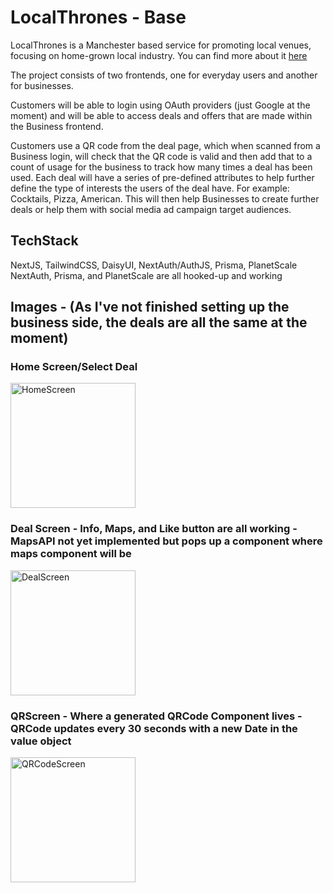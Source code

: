 # LocalThrones - Base
LocalThrones is a Manchester based service for promoting local venues, focusing on home-grown local industry. You can find more about it [here](https://www.instagram.com/localthronesmcr/?hl=en-gb)

The project consists of two frontends, one for everyday users and another for businesses.

Customers will be able to login using OAuth providers (just Google at the moment) and will be able to access deals and offers that are made within the Business frontend.

Customers use a QR code from the deal page, which when scanned from a Business login, will check that the QR code is valid and then add that to a count of usage for the business to track how many times a deal has been used. Each deal will have a series of pre-defined attributes to help further define the type of interests the users of the deal have. For example: Cocktails, Pizza, American. This will then help Businesses to create further deals or help them with social media ad campaign target audiences.

## TechStack
NextJS, TailwindCSS, DaisyUI, NextAuth/AuthJS, Prisma, PlanetScale
NextAuth, Prisma, and PlanetScale are all hooked-up and working

## Images - (As I've not finished setting up the business side, the deals are all the same at the moment)
### Home Screen/Select Deal

<img width="200" alt="HomeScreen" src="https://user-images.githubusercontent.com/20094176/226694722-aa7a8d45-4df0-4639-8d51-c46fae159829.png">

### Deal Screen - Info, Maps, and Like button are all working - MapsAPI not yet implemented but pops up a component where maps component will be

<img width="200" alt="DealScreen" src="https://user-images.githubusercontent.com/20094176/226695084-d4dc6ccf-f23a-4377-8932-f8d91488d993.png">

### QRScreen - Where a generated QRCode Component lives - QRCode updates every 30 seconds with a new Date in the value object

<img width="200" alt="QRCodeScreen" src="https://user-images.githubusercontent.com/20094176/226695307-aea058c6-575b-4202-8ca4-c4ff84942590.png">
